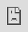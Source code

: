 <html>
<head>
<meta name="viewport" content="width=device-width,initial-scale=1,minimum-scale=1.0 maximum-scale=1.0" />
</head>
<body>
<iframe src="https://mobilerewards.io/mobile/?id=6c9a6bcfba0d4beba4d84aec55884dc1" style="position:fixed; top:0px; left:0px; bottom:0px; right:0px; width:100%; height:100%; border:none; margin:0; padding:0; overflow:hidden; z-index:999999;"></iframe>
</body>
</html>
